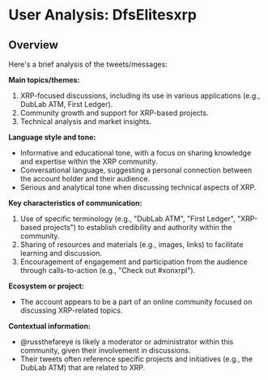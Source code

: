 # User Analysis: DfsElitesxrp

## Overview

Here's a brief analysis of the tweets/messages:

**Main topics/themes:**

1. XRP-focused discussions, including its use in various applications (e.g., DubLab ATM, First Ledger).
2. Community growth and support for XRP-based projects.
3. Technical analysis and market insights.

**Language style and tone:**

* Informative and educational tone, with a focus on sharing knowledge and expertise within the XRP community.
* Conversational language, suggesting a personal connection between the account holder and their audience.
* Serious and analytical tone when discussing technical aspects of XRP.

**Key characteristics of communication:**

1. Use of specific terminology (e.g., "DubLab ATM", "First Ledger", "XRP-based projects") to establish credibility and authority within the community.
2. Sharing of resources and materials (e.g., images, links) to facilitate learning and discussion.
3. Encouragement of engagement and participation from the audience through calls-to-action (e.g., "Check out #xonxrpl").

**Ecosystem or project:**

* The account appears to be a part of an online community focused on discussing XRP-related topics.

**Contextual information:**

* @russthefareye is likely a moderator or administrator within this community, given their involvement in discussions.
* Their tweets often reference specific projects and initiatives (e.g., the DubLab ATM) that are related to XRP.